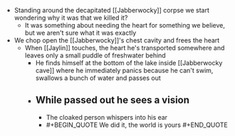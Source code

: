 - Standing around the decapitated [[Jabberwocky]] corpse we start wondering why it was that we killed it?
	- It was something about needing the heart for something we believe, but we aren't sure what it was exactly
- We chop open the [[Jabberwocky]]'s chest cavity and frees the heart
	- When [[Jaylin]] touches, the heart he's transported somewhere and leaves only a small puddle of freshwater behind
		- He finds himself at the bottom of the lake inside [[Jabberwocky cave]] where he immediately panics because he can't swim, swallows a bunch of water and passes out
		- While passed out he sees a vision
			-
			- The cloaked person whispers into his ear
			- #+BEGIN_QUOTE
			  We did it, the world is yours
			  #+END_QUOTE